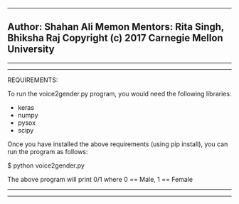--------------------------------------------
Author: Shahan Ali Memon
Mentors: Rita Singh, Bhiksha Raj
Copyright (c) 2017 Carnegie Mellon University
--------------------------------------------

--------------------------------------------
--------------------------------------------
REQUIREMENTS:

To run the voice2gender.py program, you would need the following libraries:
- keras
- numpy
- pysox
- scipy

Once you have installed the above requirements (using pip install), you can run the 
program as follows:

$ python voice2gender.py <full path to the wav file>

The above program will print 0/1 where 0 == Male, 1 == Female

--------------------------------------------
--------------------------------------------
